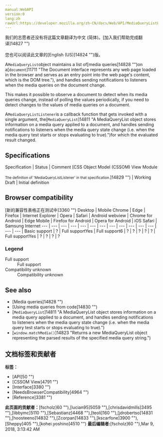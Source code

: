 ```yaml
---
manual:WebAPI
version:0
lang:zh
rawUrl:https://developer.mozilla.org/zh-CN/docs/Web/API/MediaQueryListListener
---
```




<bdi>我们的志愿者还没有将这篇文章翻译为<bdi>中文 (简体)</bdi>。[加入我们帮助完成翻译]14827 "")<br></br>您也可以阅读此文章的[English (US)]14824 "")版。</bdi>






A`MediaQueryList`object maintains a list of[media queries]14828 "")on a[`document`]11711 "The Document interface represents any web page loaded in the browser and serves as an entry point into the web page's content, which is the DOM tree."), and handles sending notifications to listeners when the media queries on the document change.



This makes it possible to observe a document to detect when its media queries change, instead of polling the values periodically, if you need to detect changes to the values of media queries on a document.



A`MediaQueryListListener`is a callback function that gets invoked with a single argument, the[`MediaQueryList`]14811 "A MediaQueryList object stores information on a media query applied to a document, and handles sending notifications to listeners when the media query state change (i.e. when the media query test starts or stops evaluating to true).")for which the evaluated result changed.


## Specifications<a name="Specifications"></a>
Specification | Status | Comment 
[CSS Object Model (CSSOM) View Module<br></br><small>The definition of &#39;MediaQueryListListener&#39; in that specification.</small>]14829 "") | Working Draft | Initial definition 


## Browser compatibility<a name="Browser_compatibility"></a>
[新的兼容性表格正在测试中<i></i>]3360 "")
<abbr>Desktop<i></i></abbr> | <abbr>Mobile<i></i></abbr> 
<abbr>Chrome<i></i></abbr> | <abbr>Edge<i></i></abbr> | <abbr>Firefox<i></i></abbr> | <abbr>Internet Explorer<i></i></abbr> | <abbr>Opera<i></i></abbr> | <abbr>Safari<i></i></abbr> | <abbr>Android webview<i></i></abbr> | <abbr>Chrome for Android<i></i></abbr> | <abbr>Edge Mobile<i></i></abbr> | <abbr>Firefox for Android<i></i></abbr> | <abbr>Opera for Android<i></i></abbr> | <abbr>iOS Safari<i></i></abbr> | <abbr>Samsung Internet<i></i></abbr> 
 ---  |  ---  |  ---  |  ---  |  ---  |  ---  |  ---  |  ---  |  ---  |  ---  |  ---  |  ---  |  ---  |  ---  | 
Basic support | <abbr>?</abbr> | <abbr>Full support</abbr>Yes | <abbr>Full support</abbr>6 | <abbr>?</abbr> | <abbr>?</abbr> | <abbr>?</abbr> | <abbr>?</abbr> | <abbr>?</abbr> | <abbr>Full support</abbr>Yes | <abbr>?</abbr> | <abbr>?</abbr> | <abbr>?</abbr> | <abbr>?</abbr> 


### Legend<a name="Legend"></a>
<dl><dt><abbr>Full support</abbr></dt><dd>Full support</dd><dt><abbr>Compatibility unknown</abbr></dt><dd>Compatibility unknown</dd></dl>

## See also<a name="See_also"></a>

* [Media queries]14828 "")
* [Using media queries from code]14830 "")
* [`MediaQueryList`]14811 "A MediaQueryList object stores information on a media query applied to a document, and handles sending notifications to listeners when the media query state change (i.e. when the media query test starts or stops evaluating to true).")
* [`window.matchMedia()`]14823 "Returns a new MediaQueryList object representing the parsed results of the specified media query string.")



## 文档标签和贡献者
**标签：**
* [API]50 "")
* [CSSOM View]4791 "")
* [Interface]3380 "")
* [NeedsBrowserCompatibility]4964 "")
* [Reference]3381 "")

**此页面的贡献者：**[fscholz]60 ""),[lucian95]5059 ""),[chrisdavidmills]3495 ""),[libbymc]5110 ""),[Sebastianz]4468 ""),[teoli]160 ""),[jdrobertso]14831 ""),[hoosteeno]14832 ""),[Zcorpan]14833 ""),[kscarfone]3900 ""),[Sheppy]405 ""),[kohei.yoshino]4510 "")
**最后编辑者:**[fscholz]60 ""),<time>Mar 9, 2018, 3:13:42 AM</time>



